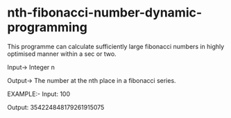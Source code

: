 # nth-fibonacci-number-dynamic-programming

This programme can calculate sufficiently large fibonacci numbers in highly optimised manner within a sec or two.

Input-> Integer n

Output-> The number at the nth place in a fibonacci series.


EXAMPLE:-
Input:
100

Output:
354224848179261915075
